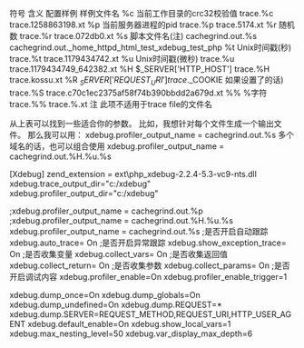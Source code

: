 符号 含义 配置样例 样例文件名
%c 当前工作目录的crc32校验值 trace.%c trace.1258863198.xt
%p 当前服务器进程的pid trace.%p trace.5174.xt
%r 随机数 trace.%r trace.072db0.xt
%s 脚本文件名(注) cachegrind.out.%s cachegrind.out._home_httpd_html_test_xdebug_test_php
%t Unix时间戳(秒) trace.%t trace.1179434742.xt
%u Unix时间戳(微秒) trace.%u trace.1179434749_642382.xt
%H $_SERVER['HTTP_HOST'] trace.%H trace.kossu.xt
%R $_SERVER['REQUEST_URI'] trace.%R trace._test_xdebug_test_php_var=1_var2=2.xt
%S session_id (来自$_COOKIE 如果设置了的话) trace.%S trace.c70c1ec2375af58f74b390bbdd2a679d.xt
%% %字符 trace.%% trace.%.xt 注 此项不适用于trace file的文件名

从上表可以找到一些适合你的参数。
比如，我想针对每个文件生成一个输出文件。
那么我可以用：
xdebug.profiler_output_name = cachegrind.out.%s
多个域名的话，也可以组合使用
xdebug.profiler_output_name = cachegrind.out.%H.%u.%s


[Xdebug]
zend_extension = ext\php_xdebug-2.2.4-5.3-vc9-nts.dll
xdebug.trace_output_dir="c:/xdebug"
xdebug.profiler_output_dir="c:/xdebug"

;xdebug.profiler_output_name = cachegrind.out.%p
;xdebug.profiler_output_name = cachegrind.out.%H.%u.%s
xdebug.profiler_output_name = cachegrind.out.%s
;是否开启自动跟踪
xdebug.auto_trace= On
;是否开启异常跟踪
xdebug.show_exception_trace= On
;是否收集变量
xdebug.collect_vars= On
;是否收集返回值
xdebug.collect_return= On
;是否收集参数
xdebug.collect_params= On
;是否开启调试内容
xdebug.profiler_enable=On
xdebug.profiler_enable_trigger=1

xdebug.dump_once=On
xdebug.dump_globals=On
xdebug.dump_undefined=On
xdebug.dump.REQUEST=*
xdebug.dump.SERVER=REQUEST_METHOD,REQUEST_URI,HTTP_USER_AGENT
xdebug.default_enable=On
xdebug.show_local_vars=1
xdebug.max_nesting_level=50
xdebug.var_display_max_depth=6
